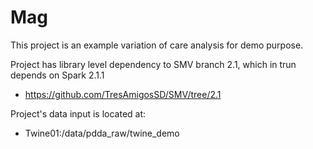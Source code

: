 # Mag

This project is an example variation of care analysis for demo purpose.

Project has library level dependency to SMV branch 2.1, which in trun depends on Spark 2.1.1
* https://github.com/TresAmigosSD/SMV/tree/2.1

Project's data input is located at:
* Twine01:/data/pdda_raw/twine_demo


